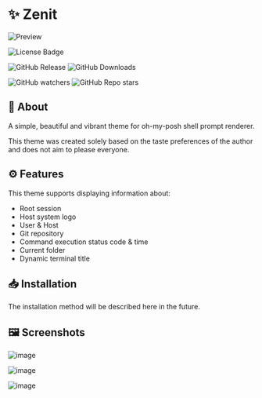 # ✨ Zenit

![Preview](https://github.com/user-attachments/assets/e1ad06d0-afce-4fd4-bf96-f2cceb4d02ff)


![License Badge](https://img.shields.io/github/license/Oidaho/Zenit)

![GitHub Release](https://img.shields.io/github/v/release/Oidaho/Zenit)
![GitHub Downloads](https://img.shields.io/github/downloads/Oidaho/Zenit/total)

![GitHub watchers](https://img.shields.io/github/watchers/oidaho/Zenit)
![GitHub Repo stars](https://img.shields.io/github/stars/Oidaho/Zenit)


## 📄 About ##
A simple, beautiful and vibrant theme for oh-my-posh shell prompt renderer.

This theme was created solely based on the taste preferences of the author and does not aim to please everyone.

## ⚙️ Features ##
This theme supports displaying information about:
  - Root session
  - Host system logo
  - User & Host
  - Git repository
  - Command execution status code & time
  - Current folder
  - Dynamic terminal title


## 📥 Installation ##
The installation method will be described here in the future.

## 🖼️ Screenshots ##
![image](https://github.com/user-attachments/assets/fb562c57-0f8b-4527-887a-5f6b6a68443a)

![image](https://github.com/user-attachments/assets/d069c4a0-b84d-4af5-ba18-5698d7920f11)

![image](https://github.com/user-attachments/assets/ca9d97a8-8902-4e7a-9dd1-2f61d98bdd10)


